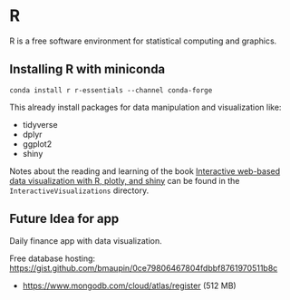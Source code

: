 # R
R is a free software environment for statistical computing and graphics. 

## Installing R with miniconda
`conda install r r-essentials --channel conda-forge`

This already install packages for data manipulation and visualization like:
- tidyverse
- dplyr
- ggplot2
- shiny


Notes about the reading and learning of the book [Interactive web-based data visualization with R, plotly, and shiny](https://plotly-r.com) can be found in the `InteractiveVisualizations` directory.



## Future Idea for app
Daily finance app with data visualization.

Free database hosting:
https://gist.github.com/bmaupin/0ce79806467804fdbbf8761970511b8c
- https://www.mongodb.com/cloud/atlas/register (512 MB)